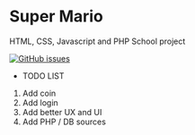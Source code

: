# Super Mario
HTML, CSS, Javascript and PHP School project

[![GitHub issues](https://img.shields.io/github/issues/ItzDavi/JS-Super-Mario)](https://github.com/ItzDavi/JS-Super-Mario/issues)

* TODO LIST
1. Add coin
2. Add login
3. Add better UX and UI
4. Add PHP / DB sources
